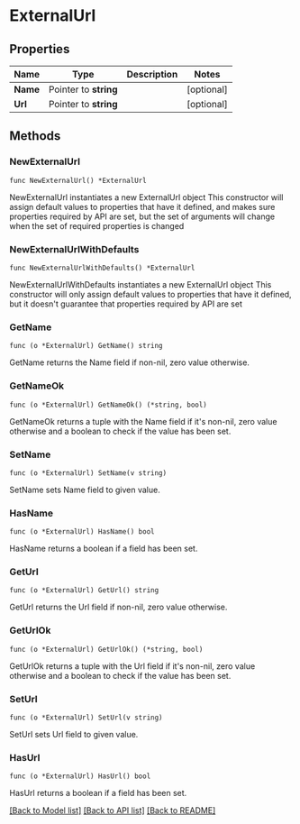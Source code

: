 # ExternalUrl

## Properties

Name | Type | Description | Notes
------------ | ------------- | ------------- | -------------
**Name** | Pointer to **string** |  | [optional] 
**Url** | Pointer to **string** |  | [optional] 

## Methods

### NewExternalUrl

`func NewExternalUrl() *ExternalUrl`

NewExternalUrl instantiates a new ExternalUrl object
This constructor will assign default values to properties that have it defined,
and makes sure properties required by API are set, but the set of arguments
will change when the set of required properties is changed

### NewExternalUrlWithDefaults

`func NewExternalUrlWithDefaults() *ExternalUrl`

NewExternalUrlWithDefaults instantiates a new ExternalUrl object
This constructor will only assign default values to properties that have it defined,
but it doesn't guarantee that properties required by API are set

### GetName

`func (o *ExternalUrl) GetName() string`

GetName returns the Name field if non-nil, zero value otherwise.

### GetNameOk

`func (o *ExternalUrl) GetNameOk() (*string, bool)`

GetNameOk returns a tuple with the Name field if it's non-nil, zero value otherwise
and a boolean to check if the value has been set.

### SetName

`func (o *ExternalUrl) SetName(v string)`

SetName sets Name field to given value.

### HasName

`func (o *ExternalUrl) HasName() bool`

HasName returns a boolean if a field has been set.

### GetUrl

`func (o *ExternalUrl) GetUrl() string`

GetUrl returns the Url field if non-nil, zero value otherwise.

### GetUrlOk

`func (o *ExternalUrl) GetUrlOk() (*string, bool)`

GetUrlOk returns a tuple with the Url field if it's non-nil, zero value otherwise
and a boolean to check if the value has been set.

### SetUrl

`func (o *ExternalUrl) SetUrl(v string)`

SetUrl sets Url field to given value.

### HasUrl

`func (o *ExternalUrl) HasUrl() bool`

HasUrl returns a boolean if a field has been set.


[[Back to Model list]](../README.md#documentation-for-models) [[Back to API list]](../README.md#documentation-for-api-endpoints) [[Back to README]](../README.md)


